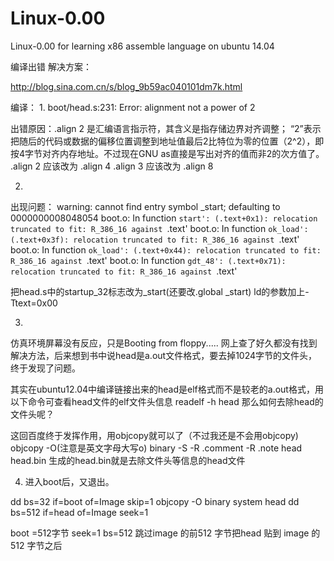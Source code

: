 # Linux-0.00
Linux-0.00  for learning x86 assemble language 
on ubuntu 14.04 

编译出错 解决方案： 

http://blog.sina.com.cn/s/blog_9b59ac040101dm7k.html

编译：
1.
boot/head.s:231: Error: alignment not a power of 2

出错原因：.align 2 是汇编语言指示符，其含义是指存储边界对齐调整；
“2”表示把随后的代码或数据的偏移位置调整到地址值最后2比特位为零的位置（2^2），即按4字节对齐内存地址。不过现在GNU as直接是写出对齐的值而非2的次方值了。
.align 2 应该改为 .align 4
 .align 3 应该改为 .align 8
 
 2. 
 出现问题：
warning: cannot find entry symbol _start; defaulting to 0000000008048054
boot.o: In function `start':
(.text+0x1): relocation truncated to fit: R_386_16 against `.text'
boot.o: In function `ok_load':
(.text+0x3f): relocation truncated to fit: R_386_16 against `.text'
boot.o: In function `ok_load':
(.text+0x44): relocation truncated to fit: R_386_16 against `.text'
boot.o: In function `gdt_48':
(.text+0x71): relocation truncated to fit: R_386_16 against `.text'

把head.s中的startup_32标志改为_start(还要改.global _start)
ld的参数加上-Ttext=0x00


3. 
仿真环境屏幕没有反应，只是Booting from floppy.....
网上查了好久都没有找到解决方法，后来想到书中说head是a.out文件格式，要去掉1024字节的文件头，终于发现了问题。

其实在ubuntu12.04中编译链接出来的head是elf格式而不是较老的a.out格式，用以下命令可查看head文件的elf文件头信息
readelf -h head
那么如何去除head的文件头呢？

这回百度终于发挥作用，用objcopy就可以了（不过我还是不会用objcopy)
objcopy -O(注意是英文字母大写o) binary -S -R .comment -R .note  head  head.bin
生成的head.bin就是去除文件头等信息的head文件

4.  进入boot后，又退出。 

  dd bs=32 if=boot of=Image skip=1
  objcopy -O binary system head
  dd bs=512 if=head of=Image  seek=1
  
  boot =512字节 
  seek=1 bs=512 跳过image 的前512 字节把head 贴到 image 的512 字节之后
  
        
        

